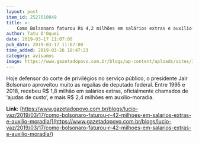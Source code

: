 ```yaml
---
layout: post
item_id: 2527610049
title: >-
    Como Bolsonaro faturou R$ 4,2 milhões em salários extras e auxílio-moradia
author: Tatu D'Oquei
date: 2019-03-17 11:07:00
pub_date: 2019-03-17 11:07:00
time_added: 2019-03-26 18:47:23
category: avisamos
image: https://www.gazetadopovo.com.br/blogs/wp-content/uploads/sites/187/2019/03/bolsonaro-1-gabriela-korossy-agencia-camara.jpg
---
```


Hoje defensor do corte de privilégios no serviço público, o presidente Jair Bolsonaro aproveitou muito as regalias de deputado federal. Entre 1995 e 2018, recebeu R$ 1,8 milhão em salários extras, oficialmente chamados de ‘ajudas de custo’, e mais R$ 2,4 milhões em auxílio-moradia.

**Link:** [https://www.gazetadopovo.com.br/blogs/lucio-vaz/2019/03/17/como-bolsonaro-faturou-r-42-milhoes-em-salarios-extras-e-auxilio-moradia/](https://www.gazetadopovo.com.br/blogs/lucio-vaz/2019/03/17/como-bolsonaro-faturou-r-42-milhoes-em-salarios-extras-e-auxilio-moradia/)


